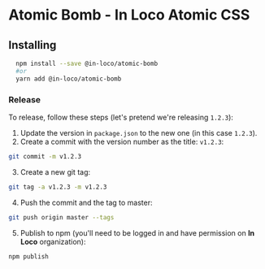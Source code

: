 # Atomic Bomb - In Loco Atomic CSS

## Installing

```sh
  npm install --save @in-loco/atomic-bomb
  #or
  yarn add @in-loco/atomic-bomb
```

### Release

To release, follow these steps (let's pretend we're releasing `1.2.3`):

1. Update the version in `package.json` to the new one (in this case `1.2.3`).
2. Create a commit with the version number as the title: `v1.2.3`:

```sh
git commit -m v1.2.3
```

3. Create a new git tag:

```sh
git tag -a v1.2.3 -m v1.2.3
```

4. Push the commit and the tag to master:

```sh
git push origin master --tags
```

5. Publish to npm (you'll need to be logged in and have permission on **In Loco** organization):

```sh
npm publish
```
